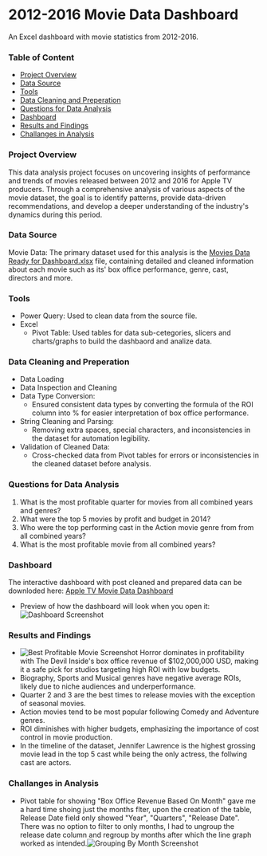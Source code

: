 # 2012-2016 Movie Data Dashboard
An Excel dashboard with movie statistics from 2012-2016.

### Table of Content
- [Project Overview](#project-overview)
- [Data Source](#data-source)
- [Tools](#tools)
- [Data Cleaning and Preperation](#data-cleaning-and-preperation)
- [Questions for Data Analysis](#questions-for-data-analysis)
- [Dashboard](#dashboard)
- [Results and Findings](#results-and-findings)
- [Challanges in Analysis](#challanges-in-analysis)

### Project Overview
This data analysis project focuses on uncovering insights of performance and trends of movies released between 2012 and 2016 for Apple TV producers. Through a comprehensive analysis of various aspects of the movie dataset, the goal is to identify patterns, provide data-driven recommendations, and develop a deeper understanding of the industry's dynamics during this period.

### Data Source
Movie Data: The primary dataset used for this analysis is the [Movies Data Ready for Dashboard.xlsx](https://github.com/yarosmi/2012-2016-Movie-Data-Dashboard/blob/226ebc0650518879ad1c8d56cedfdb90dcd04bb4/Movies%20Data%20Ready%20for%20Dashboard.xlsx) file, containing detailed and cleaned information about each movie such as its' box office performance, genre, cast, directors and more.

### Tools
- Power Query: Used to clean data from the source file.
- Excel
  - Pivot Table: Used tables for data sub-cetegories, slicers and charts/graphs to build the dashbaord and analize data.

 ### Data Cleaning and Preperation
 - Data Loading
 - Data Inspection and Cleaning
 - Data Type Conversion:
   - Ensured consistent data types by converting the formula of the ROI column into % for easier interpretation of box office performance.
 - String Cleaning and Parsing:
   - Removing extra spaces, special characters, and inconsistencies in the dataset for automation legibility.
 - Validation of Cleaned Data:
   - Cross-checked data from Pivot tables for errors or inconsistencies in the cleaned dataset before analysis.

### Questions for Data Analysis
1. What is the most profitable quarter for movies from all combined years and genres?
2. What were the top 5 movies by profit and budget in 2014?
3. Who were the top performing cast in the Action movie genre from from all combined years?
4. What is the most profitable movie from all combined years?

### Dashboard
The interactive dashboard with post cleaned and prepared data can be downloded here: [Apple TV Movie Data Dashboard](https://github.com/yarosmi/2012-2016-Movie-Data-Dashboard/blob/d1667edb9088bd605ec685a49328fbb740514b03/Apple%20TV%20Movie%20Data%20Dashboard%20-%20Yaraslau%20S.xlsx)
- Preview of how the dashboard will look when you open it: ![Dashboard Screenshot](https://github.com/user-attachments/assets/44eedda5-bc6e-452a-b37e-f6279c615b22)

### Results and Findings
- ![Best Profitable Movie Screenshot](https://github.com/user-attachments/assets/18eccef0-6278-4bff-92bd-53a7be5effcc) Horror dominates in profitability with The Devil Inside's box office revenue of $102,000,000 USD, making it a safe pick for studios targeting high ROI with low budgets.
- Biography, Sports and Musical genres have negative average ROIs, likely due to niche audiences and underperformance.
- Quarter 2 and 3 are the best times to release movies with the exception of seasonal movies.
- Action movies tend to be most popular following Comedy and Adventure genres.
- ROI diminishes with higher budgets, emphasizing the importance of cost control in movie production.
- In the timeline of the dataset, Jennifer Lawrence is the highest grossing movie lead in the top 5 cast while being the only actress, the follwing cast are actors.

### Challanges in Analysis
- Pivot table for showing "Box Office Revenue Based On Month" gave me a hard time shoing just the months flter, upon the creation of the table, Release Date field only showed "Year", "Quarters", "Release Date". There was no option to filter to only months, I had to ungroup the release date column and regroup by months after which the line graph worked as intended.![Grouping By Month Screenshot](https://github.com/user-attachments/assets/8aa3df72-5113-4773-b073-fb0746332e55)
